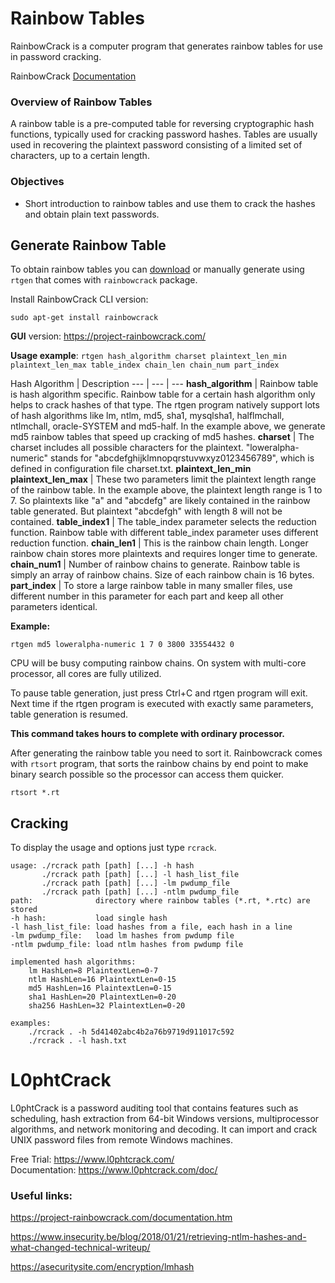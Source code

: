 # Rainbow Tables
RainbowCrack is a computer program that generates rainbow tables for use in password cracking.

RainbowCrack [Documentation](https://project-rainbowcrack.com/documentation.htm)

### Overview of Rainbow Tables
A rainbow table is a pre-computed table for reversing cryptographic hash functions, typically used for cracking password hashes. Tables are usually used in recovering the plaintext password consisting of a limited set of characters, up to a certain length.

### Objectives
* Short introduction to rainbow tables and use them to crack the hashes and obtain plain text passwords.

## Generate Rainbow Table
To obtain rainbow tables you can [download](https://freerainbowtables.com/) or manually generate using `rtgen` that comes with `rainbowcrack` package.

Install RainbowCrack CLI version:

`sudo apt-get install rainbowcrack`

**GUI** version: https://project-rainbowcrack.com/

**Usage example**:
`rtgen hash_algorithm charset plaintext_len_min plaintext_len_max table_index chain_len chain_num part_index`

Hash Algorithm | Description 
--- | --- | ---
**hash_algorithm** | Rainbow table is hash algorithm specific. Rainbow table for a certain hash algorithm only helps to crack hashes of that type. The rtgen program natively support lots of hash algorithms like lm, ntlm, md5, sha1, mysqlsha1, halflmchall, ntlmchall, oracle-SYSTEM and md5-half. In the example above, we generate md5 rainbow tables that speed up cracking of md5 hashes.
**charset**	| The charset includes all possible characters for the plaintext. "loweralpha-numeric" stands for "abcdefghijklmnopqrstuvwxyz0123456789", which is defined in configuration file charset.txt.
**plaintext_len_min plaintext_len_max** | These two parameters limit the plaintext length range of the rainbow table. In the example above, the plaintext length range is 1 to 7. So plaintexts like "a" and "abcdefg" are likely contained in the rainbow table generated. But plaintext "abcdefgh" with length 8 will not be contained.
**table_index1** | The table_index parameter selects the reduction function. Rainbow table with different table_index parameter uses different reduction function.
**chain_len1** | This is the rainbow chain length. Longer rainbow chain stores more plaintexts and requires longer time to generate.
**chain_num1** | Number of rainbow chains to generate. Rainbow table is simply an array of rainbow chains. Size of each rainbow chain is 16 bytes.
**part_index** | To store a large rainbow table in many smaller files, use different number in this parameter for each part and keep all other parameters identical.

**Example:**

`rtgen md5 loweralpha-numeric 1 7 0 3800 33554432 0`

CPU will be busy computing rainbow chains. On system with multi-core processor, all cores are fully utilized.

To pause table generation, just press Ctrl+C and rtgen program will exit. Next time if the rtgen program is executed with exactly same parameters, table generation is resumed.

**This command takes hours to complete with ordinary processor.**

After generating the rainbow table you need to sort it. Rainbowcrack comes with `rtsort` program, that sorts the rainbow chains by end point to make binary search possible so the processor can access them quicker.

`rtsort *.rt`

## Cracking
To display the usage and options just type `rcrack`.
```
usage: ./rcrack path [path] [...] -h hash
       ./rcrack path [path] [...] -l hash_list_file
       ./rcrack path [path] [...] -lm pwdump_file
       ./rcrack path [path] [...] -ntlm pwdump_file
path:              directory where rainbow tables (*.rt, *.rtc) are stored
-h hash:           load single hash
-l hash_list_file: load hashes from a file, each hash in a line
-lm pwdump_file:   load lm hashes from pwdump file
-ntlm pwdump_file: load ntlm hashes from pwdump file

implemented hash algorithms:
    lm HashLen=8 PlaintextLen=0-7
    ntlm HashLen=16 PlaintextLen=0-15
    md5 HashLen=16 PlaintextLen=0-15
    sha1 HashLen=20 PlaintextLen=0-20
    sha256 HashLen=32 PlaintextLen=0-20

examples:
    ./rcrack . -h 5d41402abc4b2a76b9719d911017c592
    ./rcrack . -l hash.txt
```

# L0phtCrack

L0phtCrack is a password auditing tool that contains features such as scheduling, hash extraction from 64-bit Windows versions, multiprocessor algorithms, and network monitoring and decoding. It can import and crack UNIX password files from remote Windows machines.

Free Trial: https://www.l0phtcrack.com/<br>
Documentation: https://www.l0phtcrack.com/doc/


### Useful links:

https://project-rainbowcrack.com/documentation.htm

https://www.insecurity.be/blog/2018/01/21/retrieving-ntlm-hashes-and-what-changed-technical-writeup/

https://asecuritysite.com/encryption/lmhash
